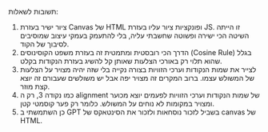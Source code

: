 תשובות לשאלות:
1. ציור ישיר בעזרת Canvas של HTML ופונקציות ציור עליו בעזרת JS. זו הייתה השיטה הכי ישירה ופשוטה שחשבתי עליה, בלי להתעמק בעמקי עיצוב שמוסיבים לסיבוך של הקוד.
2. הדרך הכי רובסטית ומתמטית זה בעזרת משפט הקוסינוסים (Cosine Rule) בגלל שהוא תלוי רק באורכי הצלעות שאותן קל להשיג בעזרת הנקודות בקלט.
3. לצייר את שמות הנקודות וערכי הזוויות בצורה נקייה בלי שזה יהיה מצויר על הצלעות של המשולש עצמו. ברוב המקרים זה מצויר יפה אבל יש משולשים שעבורם זה יוצא קצת מוזר.
4. כמו נקודה 3, רק ה alignment של שמות הנקודות וערכי הזוויות לפעמים יוצא מכוער ומצויר במקומות לא נוחים על המשולש. כלומר רק פער קוסמטי קטן.
5. כן השתמשתי ב GPT בשביל לזכור נוסחאות ולזכור את הסינטאקס של canvas של HTML. 
